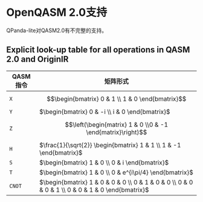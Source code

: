 # OpenQASM 2.0支持

QPanda-lite对QASM2.0有不完整的支持。

## Explicit look-up table for all operations in QASM 2.0 and OriginIR
| QASM指令 | 矩阵形式 |
|----------|----------|
| `X`      | $$\begin{bmatrix} 0 & 1 \\ 1 & 0 \end{bmatrix}$$ |
| `Y`      | $\begin{bmatrix} 0 & -i \\ i & 0 \end{bmatrix}$ |
| `Z`      | $$\left(\begin{matrix} 1 & 0 \\0 & -1 \end{matrix}\right)$$ |
| `H`      | $\frac{1}{\sqrt{2}} \begin{bmatrix} 1 & 1 \\ 1 & -1 \end{bmatrix}$ |
| `S`      | $\begin{bmatrix} 1 & 0 \\ 0 & i \end{bmatrix}$ |
| `T`      | $\begin{bmatrix} 1 & 0 \\ 0 & e^{i\pi/4} \end{bmatrix}$ |
| `CNOT`   | $\begin{bmatrix} 1 & 0 & 0 & 0 \\ 0 & 1 & 0 & 0 \\ 0 & 0 & 0 & 1 \\ 0 & 0 & 1 & 0 \end{bmatrix}$ |